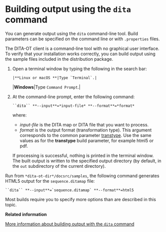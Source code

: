 # Building output using the `dita` command

You can generate output using the `dita` command-line tool. Build parameters can be specified on the command line or with `.properties` files.

The DITA-OT client is a command-line tool with no graphical user interface. To verify that your installation works correctly, you can build output using the sample files included in the distribution package.

1.  Open a terminal window by typing the following in the search bar:

        |**Linux or macOS **|Type `Terminal`.|
    |**Windows**|Type `Command Prompt`.|

2.  At the command-line prompt, enter the following command:

    ```syntax-bash
    ``dita`` **--input**=*input-file* **--format**=*format* 
    ```

    where:

    -   *input-file* is the DITA map or DITA file that you want to process.
    -   *format* is the output format \(transformation type\). This argument corresponds to the common parameter [transtype](../parameters/parameters-base.md#transtype). Use the same values as for the **transtype** build parameter, for example html5 or pdf.

    If processing is successful, nothing is printed in the terminal window. The built output is written to the specified output directory \(by default, in the `out` subdirectory of the current directory\).


Run from `*dita-ot-dir*/docsrc/samples`, the following command generates HTML5 output for the `sequence.ditamap` file:

```
``dita`` **--input**=`sequence.ditamap` **--format**=html5
```

Most builds require you to specify more options than are described in this topic.

**Related information**  


[More information about building output with the `dita` command](../topics/build-using-dita-command.md)

